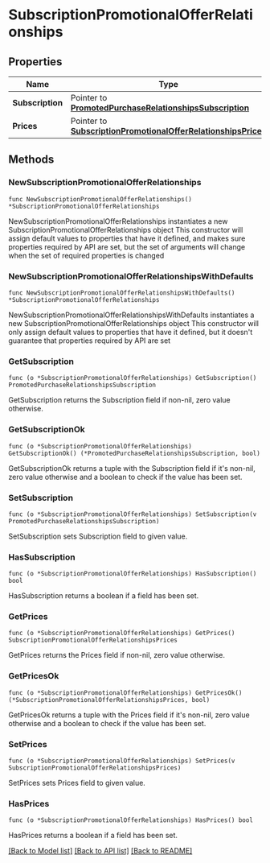 # SubscriptionPromotionalOfferRelationships

## Properties

Name | Type | Description | Notes
------------ | ------------- | ------------- | -------------
**Subscription** | Pointer to [**PromotedPurchaseRelationshipsSubscription**](PromotedPurchaseRelationshipsSubscription.md) |  | [optional] 
**Prices** | Pointer to [**SubscriptionPromotionalOfferRelationshipsPrices**](SubscriptionPromotionalOfferRelationshipsPrices.md) |  | [optional] 

## Methods

### NewSubscriptionPromotionalOfferRelationships

`func NewSubscriptionPromotionalOfferRelationships() *SubscriptionPromotionalOfferRelationships`

NewSubscriptionPromotionalOfferRelationships instantiates a new SubscriptionPromotionalOfferRelationships object
This constructor will assign default values to properties that have it defined,
and makes sure properties required by API are set, but the set of arguments
will change when the set of required properties is changed

### NewSubscriptionPromotionalOfferRelationshipsWithDefaults

`func NewSubscriptionPromotionalOfferRelationshipsWithDefaults() *SubscriptionPromotionalOfferRelationships`

NewSubscriptionPromotionalOfferRelationshipsWithDefaults instantiates a new SubscriptionPromotionalOfferRelationships object
This constructor will only assign default values to properties that have it defined,
but it doesn't guarantee that properties required by API are set

### GetSubscription

`func (o *SubscriptionPromotionalOfferRelationships) GetSubscription() PromotedPurchaseRelationshipsSubscription`

GetSubscription returns the Subscription field if non-nil, zero value otherwise.

### GetSubscriptionOk

`func (o *SubscriptionPromotionalOfferRelationships) GetSubscriptionOk() (*PromotedPurchaseRelationshipsSubscription, bool)`

GetSubscriptionOk returns a tuple with the Subscription field if it's non-nil, zero value otherwise
and a boolean to check if the value has been set.

### SetSubscription

`func (o *SubscriptionPromotionalOfferRelationships) SetSubscription(v PromotedPurchaseRelationshipsSubscription)`

SetSubscription sets Subscription field to given value.

### HasSubscription

`func (o *SubscriptionPromotionalOfferRelationships) HasSubscription() bool`

HasSubscription returns a boolean if a field has been set.

### GetPrices

`func (o *SubscriptionPromotionalOfferRelationships) GetPrices() SubscriptionPromotionalOfferRelationshipsPrices`

GetPrices returns the Prices field if non-nil, zero value otherwise.

### GetPricesOk

`func (o *SubscriptionPromotionalOfferRelationships) GetPricesOk() (*SubscriptionPromotionalOfferRelationshipsPrices, bool)`

GetPricesOk returns a tuple with the Prices field if it's non-nil, zero value otherwise
and a boolean to check if the value has been set.

### SetPrices

`func (o *SubscriptionPromotionalOfferRelationships) SetPrices(v SubscriptionPromotionalOfferRelationshipsPrices)`

SetPrices sets Prices field to given value.

### HasPrices

`func (o *SubscriptionPromotionalOfferRelationships) HasPrices() bool`

HasPrices returns a boolean if a field has been set.


[[Back to Model list]](../README.md#documentation-for-models) [[Back to API list]](../README.md#documentation-for-api-endpoints) [[Back to README]](../README.md)


